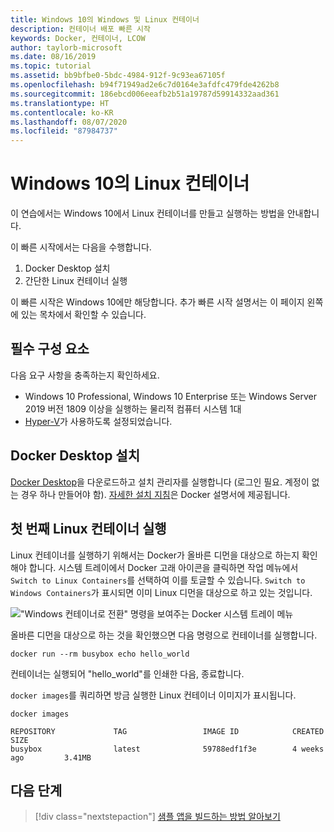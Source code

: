 ```yaml
---
title: Windows 10의 Windows 및 Linux 컨테이너
description: 컨테이너 배포 빠른 시작
keywords: Docker, 컨테이너, LCOW
author: taylorb-microsoft
ms.date: 08/16/2019
ms.topic: tutorial
ms.assetid: bb9bfbe0-5bdc-4984-912f-9c93ea67105f
ms.openlocfilehash: b94f71949ad2e6c7d0164e3afdfc479fde4262b8
ms.sourcegitcommit: 186ebcd006eeafb2b51a19787d59914332aad361
ms.translationtype: HT
ms.contentlocale: ko-KR
ms.lasthandoff: 08/07/2020
ms.locfileid: "87984737"
---
```

# <a name="linux-containers-on-windows-10"></a>Windows 10의 Linux 컨테이너

이 연습에서는 Windows 10에서 Linux 컨테이너를 만들고 실행하는 방법을 안내합니다.

이 빠른 시작에서는 다음을 수행합니다.

1. Docker Desktop 설치
2. 간단한 Linux 컨테이너 실행

이 빠른 시작은 Windows 10에만 해당합니다. 추가 빠른 시작 설명서는 이 페이지 왼쪽에 있는 목차에서 확인할 수 있습니다.

## <a name="prerequisites"></a>필수 구성 요소

다음 요구 사항을 충족하는지 확인하세요.
- Windows 10 Professional, Windows 10 Enterprise 또는 Windows Server 2019 버전 1809 이상을 실행하는 물리적 컴퓨터 시스템 1대
- [Hyper-V](https://docs.microsoft.com/virtualization/hyper-v-on-windows/reference/hyper-v-requirements)가 사용하도록 설정되었습니다.

## <a name="install-docker-desktop"></a>Docker Desktop 설치

[Docker Desktop](https://store.docker.com/editions/community/docker-ce-desktop-windows)을 다운로드하고 설치 관리자를 실행합니다 (로그인 필요. 계정이 없는 경우 하나 만들어야 함). [자세한 설치 지침](https://docs.docker.com/docker-for-windows/install)은 Docker 설명서에 제공됩니다.

## <a name="run-your-first-linux-container"></a>첫 번째 Linux 컨테이너 실행

Linux 컨테이너를 실행하기 위해서는 Docker가 올바른 디먼을 대상으로 하는지 확인해야 합니다. 시스템 트레이에서 Docker 고래 아이콘을 클릭하면 작업 메뉴에서 `Switch to Linux Containers`를 선택하여 이를 토글할 수 있습니다. `Switch to Windows Containers`가 표시되면 이미 Linux 디먼을 대상으로 하고 있는 것입니다.

!["Windows 컨테이너로 전환" 명령을 보여주는 Docker 시스템 트레이 메뉴](./media/switchDaemon.png)

올바른 디먼을 대상으로 하는 것을 확인했으면 다음 명령으로 컨테이너를 실행합니다.

```console
docker run --rm busybox echo hello_world
```

컨테이너는 실행되어 "hello_world"를 인쇄한 다음, 종료합니다.

`docker images`를 쿼리하면 방금 실행한 Linux 컨테이너 이미지가 표시됩니다.

```console
docker images

REPOSITORY             TAG                 IMAGE ID            CREATED             SIZE
busybox                latest              59788edf1f3e        4 weeks ago         3.41MB
```

## <a name="next-steps"></a>다음 단계

> [!div class="nextstepaction"]
> [샘플 앱을 빌드하는 방법 알아보기](./building-sample-app.md)

